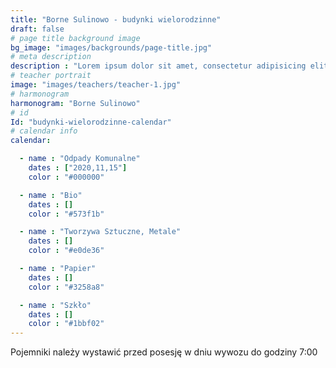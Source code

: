 ```yaml
---
title: "Borne Sulinowo - budynki wielorodzinne"
draft: false
# page title background image
bg_image: "images/backgrounds/page-title.jpg"
# meta description
description : "Lorem ipsum dolor sit amet, consectetur adipisicing elit, sed do eiusmod tempor incididunt ut labore. dolore magna aliqua. Ut enim ad minim veniam, quis nostrud."
# teacher portrait
image: "images/teachers/teacher-1.jpg"
# harmonogram
harmonogram: "Borne Sulinowo"
# id
Id: "budynki-wielorodzinne-calendar"
# calendar info
calendar:

  - name : "Odpady Komunalne"
    dates : ["2020,11,15"]
    color : "#000000"

  - name : "Bio"
    dates : []
    color : "#573f1b"

  - name : "Tworzywa Sztuczne, Metale"
    dates : []
    color : "#e0de36"

  - name : "Papier"
    dates : []
    color : "#3258a8"

  - name : "Szkło"
    dates : []
    color : "#1bbf02"
---
```


Pojemniki należy wystawić przed posesję w dniu wywozu do godziny 7:00